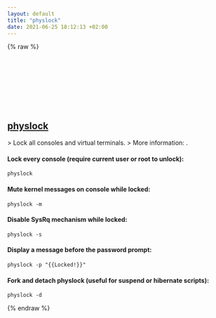 ```yaml
---
layout: default
title: "physlock"
date: 2021-06-25 18:12:13 +02:00
---
```

{% raw %}
<h2 id="physlock">
  <a href="/en/linux/physlock.html">physlock</a> <a href="#physlock"><svg class="icon">
    <use href="/assets/images/unicode_sprite.svg#link" />
  </svg></a>
</h2>
> Lock all consoles and virtual terminals.
> More information: <http://github.com/muennich/physlock>.

#### Lock every console (require current user or root to unlock):
```shell
physlock
```
#### Mute kernel messages on console while locked:
```shell
physlock -m
```
#### Disable SysRq mechanism while locked:
```shell
physlock -s
```
#### Display a message before the password prompt:
```shell
physlock -p "{{Locked!}}"
```
#### Fork and detach physlock (useful for suspend or hibernate scripts):
```shell
physlock -d
```
{% endraw %}